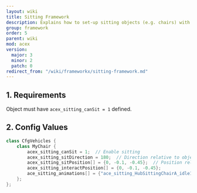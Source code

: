 ```yaml
---
layout: wiki
title: Sitting Framework
description: Explains how to set-up sitting objects (e.g. chairs) with ACE sitting system.
group: framework
order: 5
parent: wiki
mod: acex
version:
  major: 3
  minor: 2
  patch: 0
redirect_from: "/wiki/frameworkx/sitting-framework.md"
---
```


## 1. Requirements

Object must have `acex_sitting_canSit = 1` defined.

## 2. Config Values

```cpp
class CfgVehicles {
    class MyChair {
        acex_sitting_canSit = 1;  // Enable sitting
        acex_sitting_sitDirection = 180;  // Direction relative to object
        acex_sitting_sitPosition[] = {0, -0.1, -0.45};  // Position relative to object (may behave weird with certain objects)
        acex_sitting_interactPosition[] = {0, -0.1, -0.45};
        ace_sitting_animations[] = {"ace_sitting_HubSittingChairA_idle1"}; // Overwrite random animation pool
    };
};
```
